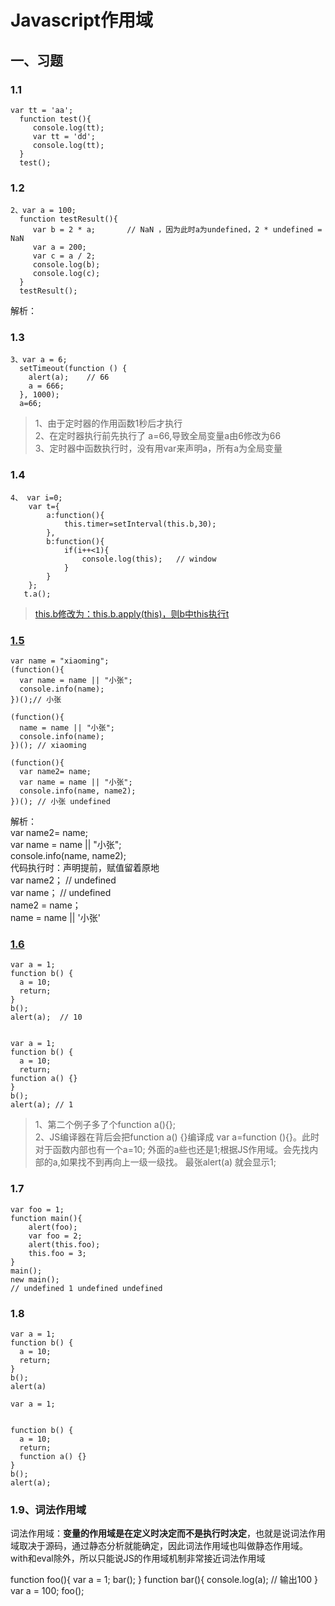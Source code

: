 # Javascript作用域
## 一、习题
### 1.1
    var tt = 'aa';
      function test(){
         console.log(tt);
         var tt = 'dd';
         console.log(tt);
      }
      test();

### 1.2

    2、var a = 100;
      function testResult(){
         var b = 2 * a;       // NaN ，因为此时a为undefined，2 * undefined = NaN
         var a = 200;
         var c = a / 2;
         console.log(b);
         console.log(c);
      }
      testResult();
解析：

### 1.3
    3、var a = 6;
      setTimeout(function () {
        alert(a);    // 66
        a = 666;
      }, 1000);
      a=66;
> 1、由于定时器的作用函数1秒后才执行 <br>
> 2、在定时器执行前先执行了 a=66,导致全局变量a由6修改为66<br>
> 3、定时器中函数执行时，没有用var来声明a，所有a为全局变量<br>

### 1.4
    4、 var i=0;
	    var t={
	        a:function(){
	            this.timer=setInterval(this.b,30);
	        },
	        b:function(){
	            if(i++<1){
	                console.log(this);   // window
	            }
	        }
	    };
       t.a();
> [this.b修改为：this.b.apply(this)，则b中this执行t](https://segmentfault.com/q/1010000000205169)

### [1.5](http://www.2cto.com/kf/201411/350951.html)
	var name = "xiaoming"; 
	(function(){ 
	  var name = name || "小张";
	  console.info(name);
	})();// 小张
	 
	(function(){
	  name = name || "小张";
	  console.info(name);
	})(); // xiaoming
	 
	(function(){
	  var name2= name;
	  var name = name || "小张";
	  console.info(name, name2);
	})(); // 小张 undefined

解析：<br>
var name2= name;<br>
var name = name || "小张";<br>
console.info(name, name2);<br>
代码执行时：声明提前，赋值留着原地<br>
var name2；    // undefined <br>
var name；      // undefined <br>
name2 = name；<br>
name = name || '小张'


### [1.6](http://www.cnblogs.com/huan-lin/p/3683041.html)
	var a = 1;
	function b() {
	  a = 10;
	  return;
	}
	b();
	alert(a);  // 10
 

	var a = 1;
	function b() {
	  a = 10;
	  return;
	function a() {}
	} 
	b();
	alert(a); // 1


>1、第二个例子多了个function a(){};<br>
>2、JS编译器在背后会把function a() {}编译成 var a=function (){}。此时对于函数内部也有一个a=10; 外面的a些也还是1;根据JS作用域。会先找内部的a,如果找不到再向上一级一级找。
最张alert(a) 就会显示1;

### 1.7 
	var foo = 1;
	function main(){
		alert(foo);
		var foo = 2;
		alert(this.foo);
		this.foo = 3;
	}
	main();  
	new main();
	// undefined 1 undefined undefined 

### 1.8 
	var a = 1;
	function b() {
	  a = 10;
	  return;
	}
	b();
	alert(a)
	
	var a = 1;
	
	
	function b() {
	  a = 10;
	  return;
	  function a() {}
	} 
	b();
	alert(a);

### 1.9、词法作用域
词法作用域：**变量的作用域是在定义时决定而不是执行时决定**，也就是说词法作用域取决于源码，通过静态分析就能确定，因此词法作用域也叫做静态作用域。 with和eval除外，所以只能说JS的作用域机制非常接近词法作用域

function foo(){
    var a = 1;
    bar();
}
function bar(){
    console.log(a);   // 输出100
}
var a = 100;
foo();

	
	

